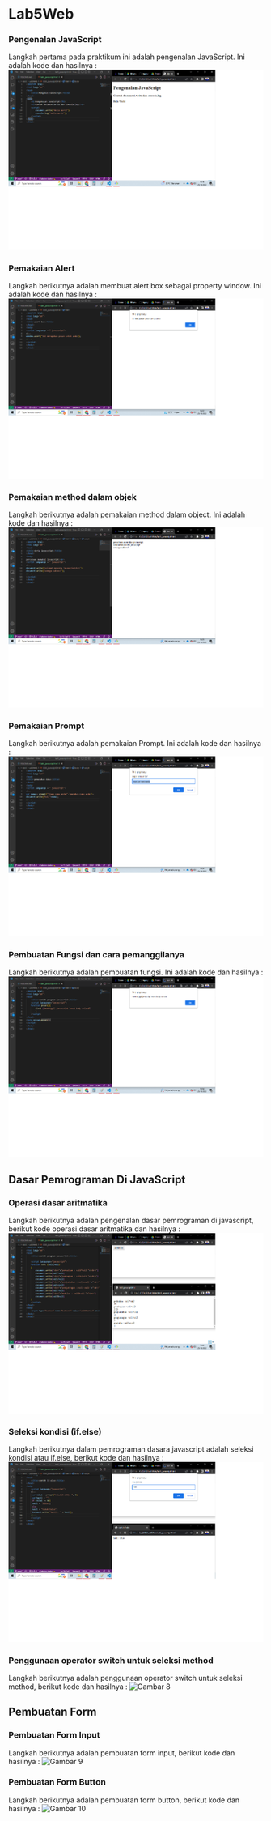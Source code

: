 # Lab5Web
### Pengenalan JavaScript
Langkah pertama pada praktikum ini adalah pengenalan JavaScript. Ini adalah kode dan hasilnya :
![Gambar 1](screenshoot/ss1.png)
### Pemakaian Alert 
Langkah berikutnya adalah membuat alert box sebagai property window. Ini adalah kode dan hasilnya :
![Gambar 2](screenshoot/ss2.png)
### Pemakaian method dalam objek
Langkah berikutnya adalah pemakaian method dalam object. Ini adalah kode dan hasilnya :
![Gambar 3](screenshoot/ss3.png)
### Pemakaian Prompt 
Langkah berikutnya adalah pemakaian Prompt. Ini adalah kode dan hasilnya :
![Gambar 4](screenshoot/ss4.png)
### Pembuatan Fungsi dan cara pemanggilanya
Langkah berikutnya adalah pembuatan fungsi. Ini adalah kode dan hasilnya :
![Gambar 5](screenshoot/ss5.png)
## Dasar Pemrograman Di JavaScript
### Operasi dasar aritmatika
Langkah berikutnya adalah pengenalan dasar pemrograman di javascript, berikut kode operasi dasar aritmatika dan hasilnya :
![Gambar 6](screenshoot/ss6.png)
### Seleksi kondisi (if.else)
Langkah berikutnya dalam pemrograman dasara javascript adalah seleksi kondisi atau if.else, berikut kode dan hasilnya :
![Gambar 7](screenshoot/ss7.png)
### Penggunaan operator switch untuk seleksi method
Langkah berikutnya adalah penggunaan operator switch untuk seleksi method, berikut kode dan hasilnya :
![Gambar 8](screenshoot/ss8)
## Pembuatan Form
### Pembuatan Form Input
Langkah berikutnya adalah pembuatan form input, berikut kode dan hasilnya :
![Gambar 9](screenshoot/ss9)
### Pembuatan Form Button
Langkah berikutnya adalah pembuatan form button, berikut kode dan hasilnya :
![Gambar 10](screenshoot/ss10)